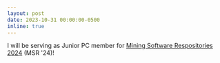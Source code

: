 ```yaml
---
layout: post
date: 2023-10-31 00:00:00-0500
inline: true
---
```


I will be serving as Junior PC member for [Mining Software Respositories 2024](https://conf.researchr.org/home/msr-2024) (MSR '24)!